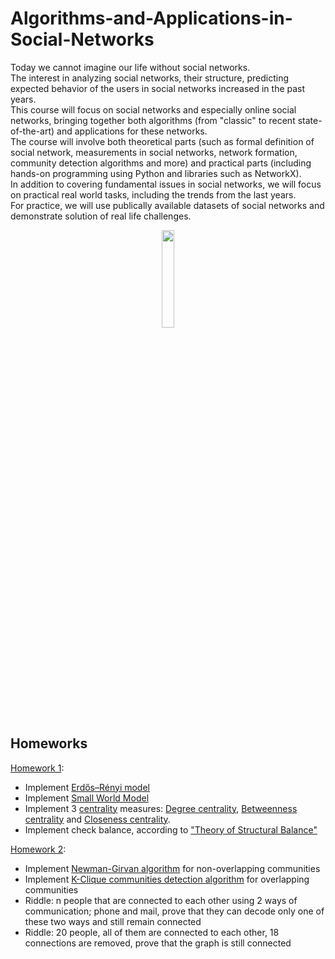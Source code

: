 # Algorithms-and-Applications-in-Social-Networks

Today we cannot imagine our life without social networks. <br/>
The interest in analyzing social networks, their structure, predicting expected behavior of the users in social networks increased in the past years.  <br/>
This course will focus on social networks and especially online social networks, bringing together both algorithms (from "classic" to recent state-of-the-art) and applications for these networks. <br/>
The course will involve both theoretical parts (such as formal definition of social network, measurements in social networks, network formation, community detection algorithms and more) and practical parts (including hands-on programming using Python and libraries such as NetworkX). <br/>
In addition to covering fundamental issues in social networks, we will focus on practical real world tasks, including the trends from the last years.  <br/>
For practice, we will use publically available datasets of social networks and demonstrate solution of real life challenges. <br/>

<p align="center">
    <img src="https://upload.wikimedia.org/wikipedia/commons/thumb/6/60/Graph_betweenness.svg/1024px-Graph_betweenness.svg.png" width="20%"/>
<p/>

## Homeworks
[Homework 1](https://github.com/AvivYaniv/Algorithms-and-Applications-in-Social-Networks/blob/master/1/SN_HW1.pdf): <br/>
- Implement [Erdős–Rényi model](https://en.wikipedia.org/wiki/Erd%C5%91s%E2%80%93R%C3%A9nyi_model) <br/>
- Implement [Small World Model](https://en.wikipedia.org/wiki/Small-world_network) <br/>
- Implement 3 [centrality](https://en.wikipedia.org/wiki/Centrality) measures: [Degree centrality](https://en.wikipedia.org/wiki/Centrality#Degree_centrality), [Betweenness centrality](https://en.wikipedia.org/wiki/Betweenness_centrality) and [Closeness centrality](https://en.wikipedia.org/wiki/Closeness_centrality). <br/>
- Implement check balance, according to ["Theory of Structural Balance"](https://en.wikipedia.org/wiki/Balance_theory) <br/>

[Homework 2](https://github.com/AvivYaniv/Algorithms-and-Applications-in-Social-Networks/blob/master/2/SN_HW2.pdf): <br/>
- Implement [Newman-Girvan algorithm](https://en.wikipedia.org/wiki/Girvan%E2%80%93Newman_algorithm) for non-overlapping communities <br/>
- Implement [K-Clique communities detection algorithm](https://en.wikipedia.org/wiki/Clique_percolation_method) for overlapping communities <br/>
- Riddle: n people that are connected to each other using 2 ways of communication; phone and mail, prove that they can decode only one of these two ways and still remain connected <br/>
- Riddle: 20 people, all of them are connected to each other, 18 connections are removed, prove that the graph is still connected <br/>

